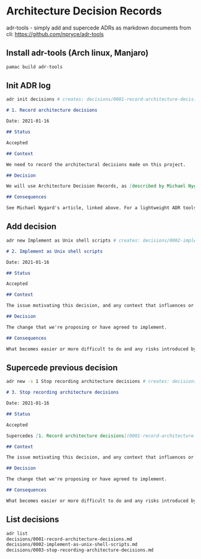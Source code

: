 # Architecture Decision Records

adr-tools - simply add and supercede ADRs as markdown documents from cli: <https://github.com/npryce/adr-tools>

## Install adr-tools (Arch linux, Manjaro)

```bash
pamac build adr-tools
```

## Init ADR log

```bash
adr init decisions # creates: decisions/0001-record-architecture-decisions.md
```
```markdown
# 1. Record architecture decisions

Date: 2021-01-16

## Status

Accepted

## Context

We need to record the architectural decisions made on this project.

## Decision

We will use Architecture Decision Records, as [described by Michael Nygard](http://thinkrelevance.com/blog/2011/11/15/documenting-architecture-decisions).

## Consequences

See Michael Nygard's article, linked above. For a lightweight ADR toolset, see Nat Pryce's [adr-tools](https://github.com/npryce/adr-tools).
```

## Add decision

```bash
adr new Implement as Unix shell scripts # creates: decisions/0002-implement-as-unix-shell-scripts.md
```
```markdown
# 2. Implement as Unix shell scripts

Date: 2021-01-16

## Status

Accepted

## Context

The issue motivating this decision, and any context that influences or constrains the decision.

## Decision

The change that we're proposing or have agreed to implement.

## Consequences

What becomes easier or more difficult to do and any risks introduced by the change that will need to be mitigated.
```

## Supercede previous decision

```bash
adr new -s 1 Stop recording architecture decisions # creates: decisions/0003-stop-recording-architecture-decisions.md, updates: decisions/0001...
```
```markdown
# 3. Stop recording architecture decisions

Date: 2021-01-16

## Status

Accepted

Supercedes [1. Record architecture decisions](0001-record-architecture-decisions.md)

## Context

The issue motivating this decision, and any context that influences or constrains the decision.

## Decision

The change that we're proposing or have agreed to implement.

## Consequences

What becomes easier or more difficult to do and any risks introduced by the change that will need to be mitigated.
```

## List decisions

```bash
adr list
decisions/0001-record-architecture-decisions.md
decisions/0002-implement-as-unix-shell-scripts.md
decisions/0003-stop-recording-architecture-decisions.md
```